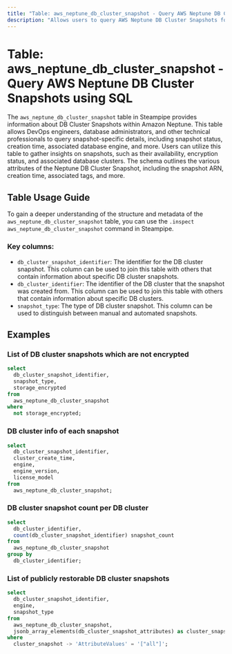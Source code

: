 ```yaml
---
title: "Table: aws_neptune_db_cluster_snapshot - Query AWS Neptune DB Cluster Snapshots using SQL"
description: "Allows users to query AWS Neptune DB Cluster Snapshots for comprehensive details about their configurations, status, and associated metadata."
---
```


# Table: aws_neptune_db_cluster_snapshot - Query AWS Neptune DB Cluster Snapshots using SQL

The `aws_neptune_db_cluster_snapshot` table in Steampipe provides information about DB Cluster Snapshots within Amazon Neptune. This table allows DevOps engineers, database administrators, and other technical professionals to query snapshot-specific details, including snapshot status, creation time, associated database engine, and more. Users can utilize this table to gather insights on snapshots, such as their availability, encryption status, and associated database clusters. The schema outlines the various attributes of the Neptune DB Cluster Snapshot, including the snapshot ARN, creation time, associated tags, and more.

## Table Usage Guide

To gain a deeper understanding of the structure and metadata of the `aws_neptune_db_cluster_snapshot` table, you can use the `.inspect aws_neptune_db_cluster_snapshot` command in Steampipe.

### Key columns:

- `db_cluster_snapshot_identifier`: The identifier for the DB cluster snapshot. This column can be used to join this table with others that contain information about specific DB cluster snapshots.
- `db_cluster_identifier`: The identifier of the DB cluster that the snapshot was created from. This column can be used to join this table with others that contain information about specific DB clusters.
- `snapshot_type`: The type of DB cluster snapshot. This column can be used to distinguish between manual and automated snapshots.

## Examples

### List of DB cluster snapshots which are not encrypted

```sql
select
  db_cluster_snapshot_identifier,
  snapshot_type,
  storage_encrypted
from
  aws_neptune_db_cluster_snapshot
where
  not storage_encrypted;
```

### DB cluster info of each snapshot

```sql
select
  db_cluster_snapshot_identifier,
  cluster_create_time,
  engine,
  engine_version,
  license_model
from
  aws_neptune_db_cluster_snapshot;
```

### DB cluster snapshot count per DB cluster

```sql
select
  db_cluster_identifier,
  count(db_cluster_snapshot_identifier) snapshot_count
from
  aws_neptune_db_cluster_snapshot
group by
  db_cluster_identifier;
```

### List of publicly restorable DB cluster snapshots

```sql
select
  db_cluster_snapshot_identifier,
  engine,
  snapshot_type
from
  aws_neptune_db_cluster_snapshot,
  jsonb_array_elements(db_cluster_snapshot_attributes) as cluster_snapshot
where
  cluster_snapshot -> 'AttributeValues' = '["all"]';
```
